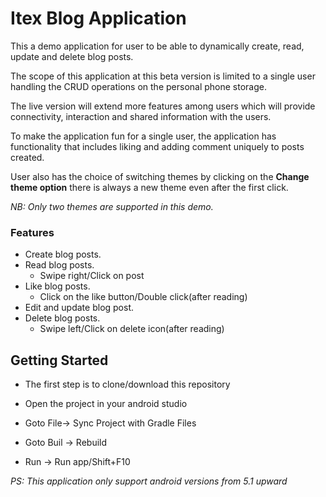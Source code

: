
# Itex Blog Application

This a demo application for user to be able to dynamically create, read, update and delete blog posts.

The scope of this application at this beta version is limited to a single user handling the CRUD operations on the personal phone storage.

The live version will extend more features among users which will provide connectivity, interaction and shared information with the users.

To make the application fun for a single user, the application has functionality that includes liking and adding comment uniquely to posts created. 

User also has the choice of switching themes by clicking on the **Change theme option** there is always a new theme even after the first click.

*NB: Only two themes are supported in this demo.*

### Features
- Create blog posts.
- Read blog posts.
    - Swipe right/Click on post
- Like blog posts.
    - Click on the like button/Double click(after reading)
- Edit and update blog post.
- Delete blog posts.
    - Swipe left/Click on delete icon(after reading)

## Getting Started

- The first step is to clone/download this repository

- Open the project in your android studio

- Goto File-> Sync Project with Gradle Files

- Goto Buil -> Rebuild

- Run -> Run app/Shift+F10

*PS: This application only support android versions from 5.1 upward*



